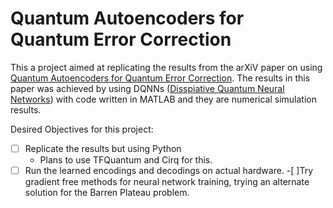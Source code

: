 # Quantum Autoencoders for Quantum Error Correction
This a project aimed at replicating the results from the arXiV paper on using [Quantum Autoencoders for Quantum Error Correction](https://arxiv.org/abs/2202.00555). The results in this paper was achieved by using DQNNs ([Disspiative Quantum Neural Networks](https://github.com/qigitphannover/DeepQuantumNeuralNetworks)) with code written in MATLAB and they are numerical simulation results. 

Desired Objectives for this project:
-[ ] Replicate the results but using Python 
  - Plans to use TFQuantum and Cirq for this.
-[ ] Run the learned encodings and decodings on actual hardware.
-[ ]Try gradient free methods for neural network training, trying an alternate solution for the Barren Plateau problem.
